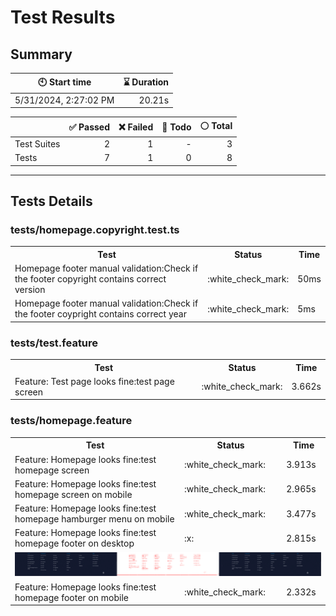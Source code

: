 # Test Results
  ## Summary
  
| :clock10: Start time | :hourglass: Duration |
| --- | ---: |
|5/31/2024, 2:27:02 PM|20.21s|

| | :white_check_mark: Passed | :x: Failed | :construction: Todo | :white_circle: Total |
| --- | ---: | ---: | ---:| ---: |
|Test Suites|2|1|-|3|
|Tests|7|1|0|8|



  ---
  ## Tests Details
  ### tests/homepage.copyright.test.ts
<table>
<tr><th>Test</th><th>Status</th><th>Time</th></tr>
<tr><td>Homepage footer manual validation:Check if the footer copyright contains correct version</td><td>:white_check_mark:</td><td>50ms</td></tr>
<tr><td>Homepage footer manual validation:Check if the footer coypright contains correct year</td><td>:white_check_mark:</td><td>5ms</td></tr>
</table>

### tests/test.feature
<table>
<tr><th>Test</th><th>Status</th><th>Time</th></tr>
<tr><td>Feature: Test page looks fine:test page screen</td><td>:white_check_mark:</td><td>3.662s</td></tr>
</table>

### tests/homepage.feature
<table>
<tr><th>Test</th><th>Status</th><th>Time</th></tr>
<tr><td>Feature: Homepage looks fine:test homepage screen</td><td>:white_check_mark:</td><td>3.913s</td></tr>
<tr><td>Feature: Homepage looks fine:test homepage screen on mobile</td><td>:white_check_mark:</td><td>2.965s</td></tr>
<tr><td>Feature: Homepage looks fine:test homepage hamburger menu on mobile</td><td>:white_check_mark:</td><td>3.477s</td></tr>
<tr><td>Feature: Homepage looks fine:test homepage footer on desktop</td><td>:x:</td><td>2.815s</td></tr>
<tr><td colspan="3"><img src="homepage-feature-feature-homepage-looks-fine-test-homepage-footer-on-desktop-1-snap-diff.png" alt="Test Diff homepage-feature-feature-homepage-looks-fine-test-homepage-footer-on-desktop-1-snap-diff.png"/></td></tr><tr><td>Feature: Homepage looks fine:test homepage footer on mobile</td><td>:white_check_mark:</td><td>2.332s</td></tr>
</table>


